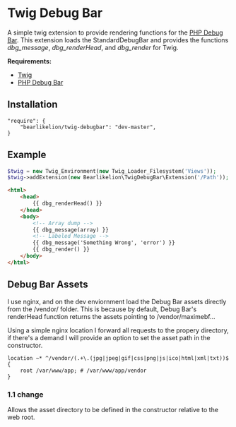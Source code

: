 # Twig Debug Bar

A simple twig extension to provide rendering functions for the [PHP Debug Bar](http://github.com/maximebf/php-debugbar).  This extension loads the StandardDebugBar and provides the functions *dbg_message*, *dbg_renderHead*, and *dbg_render* for Twig.

**Requirements:**

* [Twig](https://github.com/fabpot/Twig)
* [PHP Debug Bar](http://github.com/maximebf/php-debugbar)

## Installation
```
"require": {
	"bearlikelion/twig-debugbar": "dev-master",
}
```

## Example

```PHP
$twig = new Twig_Environment(new Twig_Loader_Filesystem('Views'));
$twig->addExtension(new Bearlikelion\TwigDebugBar\Extension('/Path')); // Relative assets path to your web directory e.g. /assets/debug/
```

```html
<html>
	<head>
		{{ dbg_renderHead() }}
	</head>
	<body>
        <!-- Array dump -->
        {{ dbg_message(array) }}
        <!-- Labeled Message -->
        {{ dbg_message('Something Wrong', 'error') }}
		{{ dbg_render() }}
	</body>
</html>
```

## Debug Bar Assets
I use nginx, and on the dev enviornment load the Debug Bar assets directly from the /vendor/ folder.  This is because by default, Debug Bar's renderHead function returns the assets pointing to /vendor/maximebf...

Using a simple nginx location I forward all requests to the propery directory, if there's a demand I will provide an option to set the asset path in the constructor.

```nginx
location ~* ^/vendor/(.+\.(jpg|jpeg|gif|css|png|js|ico|html|xml|txt))$ {
	root /var/www/app; # /var/www/app/vendor
}
```

### 1.1 change
Allows the asset directory to be defined in the constructor relative to the web root.
